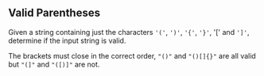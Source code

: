 ## Valid Parentheses

Given a string containing just the characters `'('`, `')'`, `'{'`, `'}'`, '[' and `']'`, determine if the input string is valid.

The brackets must close in the correct order, `"()"` and `"()[]{}"` are all valid but `"(]"` and `"([)]"` are not.